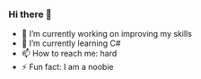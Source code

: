 ### Hi there 👋
- 🔭 I’m currently working on improving my skills
- 🌱 I’m currently learning C#
- 📫 How to reach me: hard
- ⚡ Fun fact: I am a noobie
<!--
**TeodorKoynov/TeodorKoynov** is a ✨ _special_ ✨ repository because its `README.md` (this file) appears on your GitHub profile.

Here are some ideas to get you started:

- 🔭 I’m currently working on improving my skills
- 🌱 I’m currently learning C#
- 📫 How to reach me: hard
- ⚡ Fun fact: I am a noobie
-->
